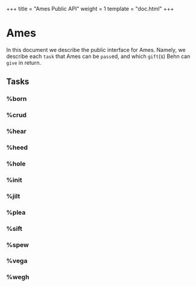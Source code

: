 +++
title = "Ames Public API"
weight = 1
template = "doc.html"
+++

# Ames

In this document we describe the public interface for Ames.  Namely, we describe
each `task` that Ames can be `pass`ed, and which `gift`(s) Behn can `give` in return.


## Tasks

### %born

### %crud

### %hear

### %heed

### %hole

### %init

### %jilt

### %plea

### %sift

### %spew

### %vega

### %wegh

